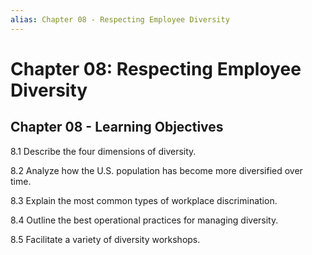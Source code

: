 ```yaml
---
alias: Chapter 08 - Respecting Employee Diversity
---
```


# Chapter 08: Respecting Employee Diversity

## Chapter 08 - Learning Objectives

8.1 Describe the four dimensions of diversity.

8.2 Analyze how the U.S. population has become more diversified over time.

8.3 Explain the most common types of workplace discrimination.

8.4 Outline the best operational practices for managing diversity.

8.5 Facilitate a variety of diversity workshops.
